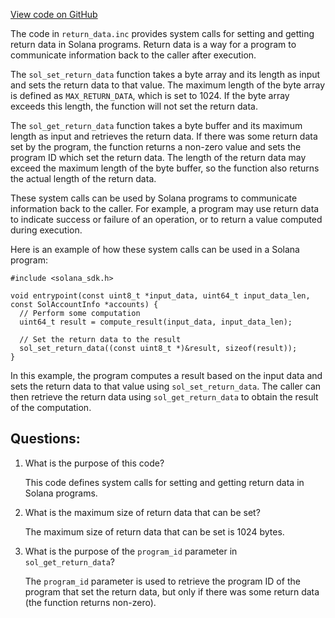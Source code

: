 
[View code on GitHub](https://github.com/solana-labs/solana/blob/master/sdk/bpf/c/inc/sol/inc/return_data.inc)

The code in `return_data.inc` provides system calls for setting and getting return data in Solana programs. Return data is a way for a program to communicate information back to the caller after execution. 

The `sol_set_return_data` function takes a byte array and its length as input and sets the return data to that value. The maximum length of the byte array is defined as `MAX_RETURN_DATA`, which is set to 1024. If the byte array exceeds this length, the function will not set the return data. 

The `sol_get_return_data` function takes a byte buffer and its maximum length as input and retrieves the return data. If there was some return data set by the program, the function returns a non-zero value and sets the program ID which set the return data. The length of the return data may exceed the maximum length of the byte buffer, so the function also returns the actual length of the return data. 

These system calls can be used by Solana programs to communicate information back to the caller. For example, a program may use return data to indicate success or failure of an operation, or to return a value computed during execution. 

Here is an example of how these system calls can be used in a Solana program:

```
#include <solana_sdk.h>

void entrypoint(const uint8_t *input_data, uint64_t input_data_len, const SolAccountInfo *accounts) {
  // Perform some computation
  uint64_t result = compute_result(input_data, input_data_len);

  // Set the return data to the result
  sol_set_return_data((const uint8_t *)&result, sizeof(result));
}
```

In this example, the program computes a result based on the input data and sets the return data to that value using `sol_set_return_data`. The caller can then retrieve the return data using `sol_get_return_data` to obtain the result of the computation.
## Questions: 
 1. What is the purpose of this code?
    
    This code defines system calls for setting and getting return data in Solana programs.

2. What is the maximum size of return data that can be set?
    
    The maximum size of return data that can be set is 1024 bytes.

3. What is the purpose of the `program_id` parameter in `sol_get_return_data`?
    
    The `program_id` parameter is used to retrieve the program ID of the program that set the return data, but only if there was some return data (the function returns non-zero).